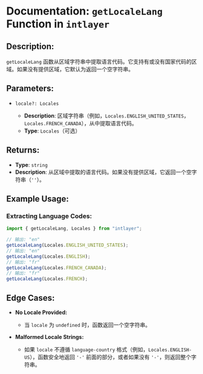 # Documentation: `getLocaleLang` Function in `intlayer`

## Description:

`getLocaleLang` 函数从区域字符串中提取语言代码。它支持有或没有国家代码的区域。如果没有提供区域，它默认为返回一个空字符串。

## Parameters:

- `locale?: Locales`

  - **Description**: 区域字符串（例如，`Locales.ENGLISH_UNITED_STATES`，`Locales.FRENCH_CANADA`），从中提取语言代码。
  - **Type**: `Locales`（可选）

## Returns:

- **Type**: `string`
- **Description**: 从区域中提取的语言代码。如果没有提供区域，它返回一个空字符串（`''`）。

## Example Usage:

### Extracting Language Codes:

```typescript
import { getLocaleLang, Locales } from "intlayer";

// 输出: "en"
getLocaleLang(Locales.ENGLISH_UNITED_STATES);
// 输出: "en"
getLocaleLang(Locales.ENGLISH);
// 输出: "fr"
getLocaleLang(Locales.FRENCH_CANADA);
// 输出: "fr"
getLocaleLang(Locales.FRENCH);
```

## Edge Cases:

- **No Locale Provided:**

  - 当 `locale` 为 `undefined` 时，函数返回一个空字符串。

- **Malformed Locale Strings:**
  - 如果 `locale` 不遵循 `language-country` 格式（例如，`Locales.ENGLISH-US`），函数安全地返回 `'-'` 前面的部分，或者如果没有 `'-'`，则返回整个字符串。
